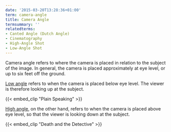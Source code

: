 ```yaml
---
date: '2015-03-20T13:28:36+01:00'
term: camera-angle
title: Camera Angle
termsummary: ''
relatedterms:
- Canted Angle (Dutch Angle)
- Cinematography
- High-Angle Shot
- Low-Angle Shot
---
```


Camera angle refers to where the camera is placed in relation to the
subject of the image.<!--more--> In general, the camera is placed approximately
at eye level, or up to six feet off the ground.



[Low angle](../lowangle-shot/) refers to when the camera is placed
below eye level. The viewer is therefore looking up at the subject.

{{< embed_clip "Plain Speaking" >}}

[High angle](../highangle-shot/), on the other hand, refers to when
the camera is placed above eye level, so that the viewer is looking
down at the subject.

{{< embed_clip "Death and the Detective" >}}